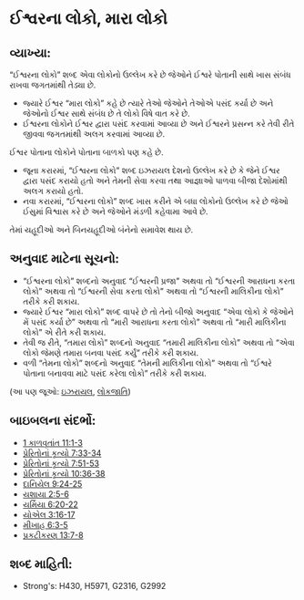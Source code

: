 # ઈશ્વરના લોકો, મારા લોકો 

## વ્યાખ્યા: 

“ઈશ્વરના લોકો” શબ્દ એવા લોકોનો ઉલ્લેખ કરે છે જેઓને ઈશ્વરે પોતાની સાથે ખાસ સંબંધ રાખવા જગતમાંથી તેડ્યા છે.

* જ્યારે ઈશ્વર “મારા લોકો” કહે છે ત્યારે તેઓ જેઓને તેઓએ પસંદ કર્યા છે અને જેઓનો ઈશ્વર સાથે સંબંધ છે તે લોકો વિષે વાત કરે છે.
* ઈશ્વરના લોકોને ઈશ્વર દ્વારા પસંદ કરવામાં આવ્યા છે અને ઈશ્વરને પ્રસન્ન કરે તેવી રીતે જીવવા જગતમાંથી અલગ કરવામાં આવ્યા છે.

ઈશ્વર પોતાના લોકોને પોતાના બાળકો પણ કહે છે.

* જૂના કરારમાં, “ઈશ્વરના લોકો” શબ્દ ઇઝરાયલ દેશનો ઉલ્લેખ કરે છે કે જેને ઈશ્વર દ્વારા પસંદ કરાયો હતો અને તેમની સેવા કરવા તથા આજ્ઞાઓ પાળવા બીજા દેશોમાંથી અલગ કરાયો હતો.
* નવા કરારમાં, “ઈશ્વરના લોકો” શબ્દ ખાસ કરીને એ બધા લોકોનો ઉલ્લેખ કરે છે જેઓ ઈસુમાં વિશ્વાસ કરે છે અને જેઓને મંડળી કહેવામા આવે છે.

તેમાં યહૂદીઓ અને બિનયહૂદીઓ બંનેનો સમાવેશ થાય છે.

## અનુવાદ માટેના સૂચનો: 

* “ઈશ્વરના લોકો” શબ્દનો અનુવાદ “ઈશ્વરની પ્રજા” અથવા તો “ઈશ્વરની આરાધના કરતા લોકો” અથવા તો “ઈશ્વરની સેવા કરતા લોકો” અથવા તો “ઈશ્વરની માલિકીના લોકો” તરીકે કરી શકાય.
* જ્યારે ઈશ્વર “મારા લોકો” શબ્દ વાપરે છે તો તેનો બીજો અનુવાદ “એવા લોકો કે જેઓને મેં પસંદ કર્યા છે” અથવા તો “મારી આરાધના કરતા લોકો” અથવા તો “મારી માલિકીના લોકો” એ રીતે કરી શકાય.
* તેવી જ રીતે, “તમારા લોકો” શબ્દનો અનુવાદ “તમારી માલિકીના લોકો” અથવા તો “એવા લોકો જેમણે તમારા બનવા પસંદ કર્યું” તરીકે કરી શકાય.
* વળી “તેમના લોકો” શબ્દનો અનુવાદ “તેમની માલિકીના લોકો” અથવા તો “ઈશ્વરે પોતાના બનાવવા માટે પસંદ કરેલા લોકો” તરીકે કરી શકાય.

(આ પણ જૂઓ: [ઇઝરાયલ](../kt/israel.md), [લોકજાતિ](../other/peoplegroup.md))

## બાઇબલના સંદર્ભો: 

* [1 કાળવૃતાંત 11:1-3](rc://gu/tn/help/1ch/11/01)
* [પ્રેરિતોનાં કૃત્યો 7:33-34](rc://gu/tn/help/act/07/33)
* [પ્રેરિતોનાં કૃત્યો 7:51-53](rc://gu/tn/help/act/07/51)
* [પ્રેરિતોનાં કૃત્યો 10:36-38](rc://gu/tn/help/act/10/36)
* [દાનિયેલ 9:24-25](rc://gu/tn/help/dan/09/24)
* [યશાયા 2:5-6](rc://gu/tn/help/isa/02/05)
* [યર્મિયા 6:20-22](rc://gu/tn/help/jer/06/20)
* [યોએલ 3:16-17](rc://gu/tn/help/jol/03/16)
* [મીખાહ 6:3-5](rc://gu/tn/help/mic/06/03)
* [પ્રકટીકરણ 13:7-8](rc://gu/tn/help/rev/13/07)

## શબ્દ માહિતી: 

* Strong's: H430, H5971, G2316, G2992
